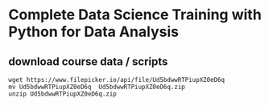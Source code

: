 # Complete Data Science Training with Python for Data Analysis

## download course data / scripts
```
wget https://www.filepicker.io/api/file/Ud5bdwwRTPiupXZ0eD6q
mv Ud5bdwwRTPiupXZ0eD6q  Ud5bdwwRTPiupXZ0eD6q.zip
unzip Ud5bdwwRTPiupXZ0eD6q.zip
```
